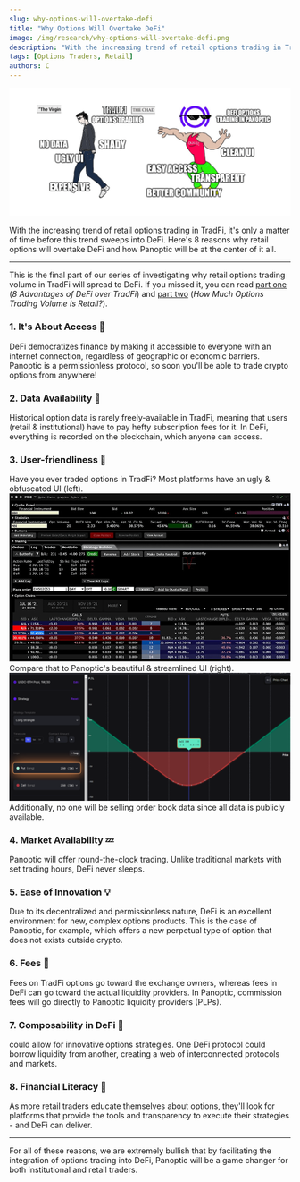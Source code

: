 ```yaml
---
slug: why-options-will-overtake-defi
title: "Why Options Will Overtake DeFi"
image: /img/research/why-options-will-overtake-defi.png
description: "With the increasing trend of retail options trading in TradFi, it's only a matter of time before retail options sweeps into DeFi."
tags: [Options Traders, Retail]
authors: C
---
```

![img-1](./img-1.png)

With the increasing trend of retail options trading in TradFi, it's only a matter of time before this trend sweeps into DeFi. Here's 8 reasons why retail options will overtake DeFi and how Panoptic will be at the center of it all.

<!--truncate-->

---

This is the final part of our series of investigating why retail options trading volume in TradFi will spread to DeFi. If you missed it, you can read [part one](https://panoptic.xyz/research/defi-advantages-over-traditional-finance) (*8 Advantages of DeFi over TradFi*) and [part two](https://panoptic.xyz/research/retail-options-volume) (*How Much Options Trading Volume Is Retail?*).

### 1. It's About Access 🎯
DeFi democratizes finance by making it accessible to everyone with an internet connection, regardless of geographic or economic barriers. Panoptic is a permissionless protocol, so soon you'll be able to trade crypto options from anywhere!

### 2. Data Availability 📲 
Historical option data is rarely freely-available in TradFi, meaning that users (retail & institutional) have to pay hefty subscription fees for it. In DeFi, everything is recorded on the blockchain, which anyone can access.

### 3. User-friendliness 🫧
Have you ever traded options in TradFi? Most platforms have an ugly & obfuscated UI (left).
![img-2](./img-2.png)
Compare that to Panoptic's beautiful & streamlined UI (right).
![img-3](./img-3.png)
Additionally, no one will be selling order book data since all data is publicly available.

### 4. Market Availability 💤
Panoptic will offer round-the-clock trading. Unlike traditional markets with set trading hours, DeFi never sleeps.

### 5. Ease of Innovation 💡
Due to its decentralized and permissionless nature, DeFi is an excellent environment for new, complex options products. This is the case of Panoptic, for example, which offers a new perpetual type of option that does not exists outside crypto.

### 6. Fees 💸
Fees on TradFi options go toward the exchange owners, whereas fees in DeFi can go toward the actual liquidity providers. In Panoptic, commission fees will go directly to Panoptic liquidity providers (PLPs).

### 7. Composability in DeFi 🔄
could allow for innovative options strategies. One DeFi protocol could borrow liquidity from another, creating a web of interconnected protocols and markets.

### 8. Financial Literacy 💼
As more retail traders educate themselves about options, they'll look for platforms that provide the tools and transparency to execute their strategies - and DeFi can deliver.

---

For all of these reasons, we are extremely bullish that by facilitating the integration of options trading into DeFi, Panoptic will be a game changer for both institutional and retail traders.